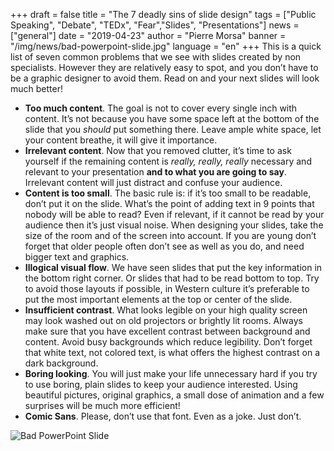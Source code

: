 +++
draft = false
title = "The 7 deadly sins of slide design"
tags = ["Public Speaking", "Debate", "TEDx", "Fear","Slides", "Presentations"]
news = ["general"]
date = "2019-04-23"
author = "Pierre Morsa"
banner = "/img/news/bad-powerpoint-slide.jpg"
language = "en"
+++
This is a quick list of seven common problems that we see with slides created by non specialists. However they are relatively easy to spot, and you don’t have to be a graphic designer to avoid them. Read on and your next slides will look much better!

- **Too much content**. The goal is not to cover every single inch with content. It’s not because you have some space left at the bottom of the slide that you *should* put something there. Leave ample white space, let your content breathe, it will give it importance.
- **Irrelevant content**. Now that you removed clutter, it’s time to ask yourself if the remaining content is *really, really, really* necessary and relevant to your presentation **and to what you are going to say**. Irrelevant content will just distract and confuse your audience.
- **Content is too small**. The basic rule is: if it’s too small to be readable, don’t put it on the slide. What’s the point of adding text in 9 points that nobody will be able to read? Even if relevant, if it cannot be read by your audience then it’s just visual noise. When designing your slides, take the size of the room and of the screen into account. If you are young don’t forget that older people often don’t see as well as you do, and need bigger text and graphics.
- **Illogical visual flow**. We have seen slides that put the key information in the bottom right corner. Or slides that had to be read bottom to top. Try to avoid those layouts if possible, in Western culture it’s preferable to put the most important elements at the top or center of the slide.
- **Insufficient contrast**. What looks legible on your high quality screen may look washed out on old projectors or brightly lit rooms. Always make sure that you have excellent contrast between background and content. Avoid busy backgrounds which reduce legibility. Don’t forget that white text, not colored text, is what offers the highest contrast on a dark background.
- **Boring looking**. You will just make your life unnecessary hard if you try to use boring, plain slides to keep your audience interested. Using beautiful pictures, original graphics, a small dose of animation and a few surprises will be much more efficient!
- **Comic Sans**. Please, don’t use that font. Even as a joke. Just don’t.

![Bad PowerPoint Slide](/img/news/bad-powerpoint-slide.jpg)
